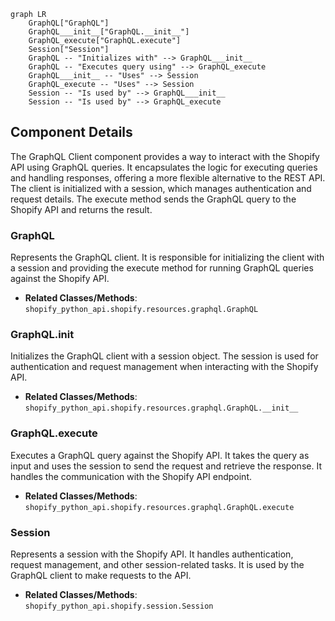```mermaid
graph LR
    GraphQL["GraphQL"]
    GraphQL___init__["GraphQL.__init__"]
    GraphQL_execute["GraphQL.execute"]
    Session["Session"]
    GraphQL -- "Initializes with" --> GraphQL___init__
    GraphQL -- "Executes query using" --> GraphQL_execute
    GraphQL___init__ -- "Uses" --> Session
    GraphQL_execute -- "Uses" --> Session
    Session -- "Is used by" --> GraphQL___init__
    Session -- "Is used by" --> GraphQL_execute
```

## Component Details

The GraphQL Client component provides a way to interact with the Shopify API using GraphQL queries. It encapsulates the logic for executing queries and handling responses, offering a more flexible alternative to the REST API. The client is initialized with a session, which manages authentication and request details. The execute method sends the GraphQL query to the Shopify API and returns the result.

### GraphQL
Represents the GraphQL client. It is responsible for initializing the client with a session and providing the execute method for running GraphQL queries against the Shopify API.
- **Related Classes/Methods**: `shopify_python_api.shopify.resources.graphql.GraphQL`

### GraphQL.__init__
Initializes the GraphQL client with a session object. The session is used for authentication and request management when interacting with the Shopify API.
- **Related Classes/Methods**: `shopify_python_api.shopify.resources.graphql.GraphQL.__init__`

### GraphQL.execute
Executes a GraphQL query against the Shopify API. It takes the query as input and uses the session to send the request and retrieve the response. It handles the communication with the Shopify API endpoint.
- **Related Classes/Methods**: `shopify_python_api.shopify.resources.graphql.GraphQL.execute`

### Session
Represents a session with the Shopify API. It handles authentication, request management, and other session-related tasks. It is used by the GraphQL client to make requests to the API.
- **Related Classes/Methods**: `shopify_python_api.shopify.session.Session`
